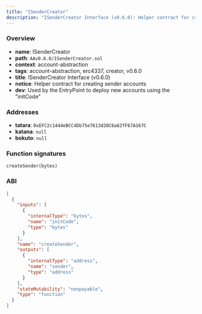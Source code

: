 ```yaml
---
title: "ISenderCreator"
description: "ISenderCreator Interface (v0.6.0): Helper contract for creating sender accounts (Used by the EntryPoint to deploy new accounts using the \"initCode\")"
---
```


### Overview

- **name**: ISenderCreator
- **path**: `AAv0.6.0/ISenderCreator.sol`
- **context**: account-abstraction
- **tags**: account-abstraction, erc4337, creator, v0.6.0
- **title**: ISenderCreator Interface (v0.6.0)
- **notice**: Helper contract for creating sender accounts
- **dev**: Used by the EntryPoint to deploy new accounts using the "initCode"

### Addresses

- **tatara**: `0xEFC2c1444eBCC4Db75e7613d20C6a62fF67A167C`
- **katana**: `null`
- **bokuto**: `null`

### Function signatures

```
createSender(bytes)
```

### ABI

```json
[
  {
    "inputs": [
      {
        "internalType": "bytes",
        "name": "initCode",
        "type": "bytes"
      }
    ],
    "name": "createSender",
    "outputs": [
      {
        "internalType": "address",
        "name": "sender",
        "type": "address"
      }
    ],
    "stateMutability": "nonpayable",
    "type": "function"
  }
]
```
